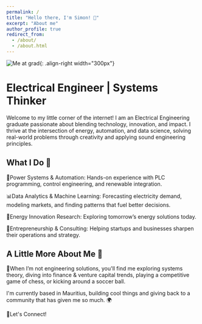 ```yaml
---
permalink: /
title: "Hello there, I'm Simon! 🚀"
excerpt: "About me"
author_profile: true
redirect_from: 
  - /about/
  - /about.html
---
```




![Me at grad](/images/grad.jpg){: .align-right width="300px"}
# Electrical Engineer | Systems Thinker
Welcome to my little corner of the internet!
I am an Electrical Engineering graduate passionate about blending technology, innovation, and impact.
I thrive at the intersection of energy, automation, and data science, solving real-world problems through creativity and applying sound engineering principles.

## What I Do 🚀

🔧Power Systems & Automation: Hands-on experience with PLC programming, control engineering, and renewable integration.

📊Data Analytics & Machine Learning: Forecasting electricity demand, modeling markets, and finding patterns that fuel better decisions.

🌱Energy Innovation Research: Exploring tomorrow’s energy solutions today.

👔Entrepreneurship & Consulting: Helping startups and businesses sharpen their operations and strategy.

## A Little More About Me 🎯

🎨When I’m not engineering solutions, you'll find me exploring systems theory, diving into finance & venture capital trends, playing a competitive game of chess, or kicking around a soccer ball.

I'm currently based in Mauritius, building cool things and giving back to a community that has given me so much. 🌍

🧩Let's Connect!



